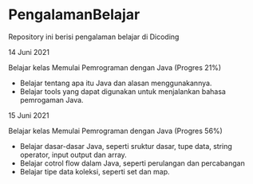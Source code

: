 # PengalamanBelajar
Repository ini berisi pengalaman belajar di Dicoding

14 Juni 2021

Belajar kelas Memulai Pemrograman dengan Java (Progres 21%)
* Belajar tentang apa itu Java dan alasan menggunakannya.
* Belajar tools yang dapat digunakan untuk menjalankan bahasa pemrogaman Java.

15 Juni 2021

Belajar kelas Memulai Pemrograman dengan Java (Progres 56%)
* Belajar dasar-dasar Java, seperti sruktur dasar, tupe data, string operator, input output dan array.
* Belajar cotrol flow dalam Java, seperti perulangan dan percabangan
* Belajar tipe data koleksi, seperti set dan map.
